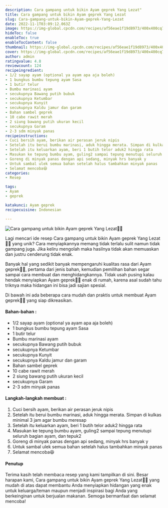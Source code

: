```yaml
---
description: Cara gampang untuk bikin Ayam geprek Yang Lezat"
title: Cara gampang untuk bikin Ayam geprek Yang Lezat
slug: Cara-gampang-untuk-bikin-Ayam-geprek-Yang-Lezat
date: 2022-11-1T03:09:12.063Z
image: https://img-global.cpcdn.com/recipes/af56eae1f19d8973/400x400cq70/photo.jpg
hideToc: false
enableToc: true
enableTocContent: false
thumbnail: https://img-global.cpcdn.com/recipes/af56eae1f19d8973/400x400cq70/photo.jpg
cover: https://img-global.cpcdn.com/recipes/af56eae1f19d8973/400x400cq70/photo.jpg
author: admin
ratingvalue: 4.8
reviewcount: 124
recipeingredient:
- 1/2 sayap ayam (optional ya ayam apa aja boleh)
- 1 bungkus bumbu tepung ayam Sasa
- 1 butir telur
- Bumbu marinasi ayam
- secukupnya Bawang putih bubuk
- secukupnya Ketumbar
- secukupnya Kunyit
- secukupnya Kaldu jamur dan garam
- Bahan sambel geprek
- 10 cabe rawit merah
- 2 siung bawang putih ukuran kecil
- secukupnya Garam
- 2-3 sdm minyak panas
recipeinstructions:
- Cuci bersih ayam, berikan air perasan jeruk nipis
- Setelah itu berui bumbu marinasi, aduk hingga merata. Simpan di kulkas minimal 3 jam agar bumbu meresap
- Setelah itu keluarkan ayam, beri 1 butih telor aduk2 hingga rata
- Masukan ke tepung bumbu ayam, guling2 sampai tepung menutupi seluruh bagian ayam, dan tepuk2
- Goreng di minyak panas dengan api sedang, minyak hrs banyak y
- Untuk sambal ulek semua bahan setelah halus tambahkan minyak panas
- Selamat mencoba😆
categories:
- Resep

tags:
- Ayam
- geprek

katakunci: Ayam geprek
recipecuisine: Indonesian

---
```


![Cara gampang untuk bikin Ayam geprek Yang Lezat👩‍🍳](https://img-global.cpcdn.com/recipes/af56eae1f19d8973/400x400cq70/photo.jpg)

Lagi mencari ide resep Cara gampang untuk bikin Ayam geprek Yang Lezat👩‍🍳 yang unik? Cara menyiapkannya memang tidak terlalu sulit namun tidak gampang juga. Jika keliru mengolah maka hasilnya tidak akan memuaskan dan justru cenderung tidak enak.

Banyak hal yang sedikit banyak mempengaruhi kualitas rasa dari Ayam geprek👩‍🍳, pertama dari jenis bahan, kemudian pemilihan bahan segar sampai cara membuat dan menghidangkannya. Tidak usah pusing kalau hendak menyiapkan Ayam geprek👩‍🍳 enak di rumah, karena asal sudah tahu triknya maka hidangan ini bisa jadi sajian spesial.

Di bawah ini ada beberapa cara mudah dan praktis untuk membuat Ayam geprek👩‍🍳 yang siap dikreasikan.

<!--inarticleads1-->

#### Bahan-bahan :

- 1/2 sayap ayam (optional ya ayam apa aja boleh)
- 1 bungkus bumbu tepung ayam Sasa
- 1 butir telur
- Bumbu marinasi ayam
- secukupnya Bawang putih bubuk
- secukupnya Ketumbar
- secukupnya Kunyit
- secukupnya Kaldu jamur dan garam
- Bahan sambel geprek
- 10 cabe rawit merah
- 2 siung bawang putih ukuran kecil
- secukupnya Garam
- 2-3 sdm minyak panas

<!--inarticleads2-->

#### Langkah-langkah membuat :

1. Cuci bersih ayam, berikan air perasan jeruk nipis
1. Setelah itu berui bumbu marinasi, aduk hingga merata. Simpan di kulkas minimal 3 jam agar bumbu meresap
1. Setelah itu keluarkan ayam, beri 1 butih telor aduk2 hingga rata
1. Masukan ke tepung bumbu ayam, guling2 sampai tepung menutupi seluruh bagian ayam, dan tepuk2
1. Goreng di minyak panas dengan api sedang, minyak hrs banyak y
1. Untuk sambal ulek semua bahan setelah halus tambahkan minyak panas
1. Selamat mencoba😆

#### Penutup

Terima kasih telah membaca resep yang kami tampilkan di sini. Besar harapan kami, Cara gampang untuk bikin Ayam geprek Yang Lezat👩‍🍳 yang mudah di atas dapat membantu Anda menyiapkan hidangan yang enak untuk keluarga/teman maupun menjadi inspirasi bagi Anda yang berkeinginan untuk berjualan makanan. Semoga bermanfaat dan selamat mencoba!